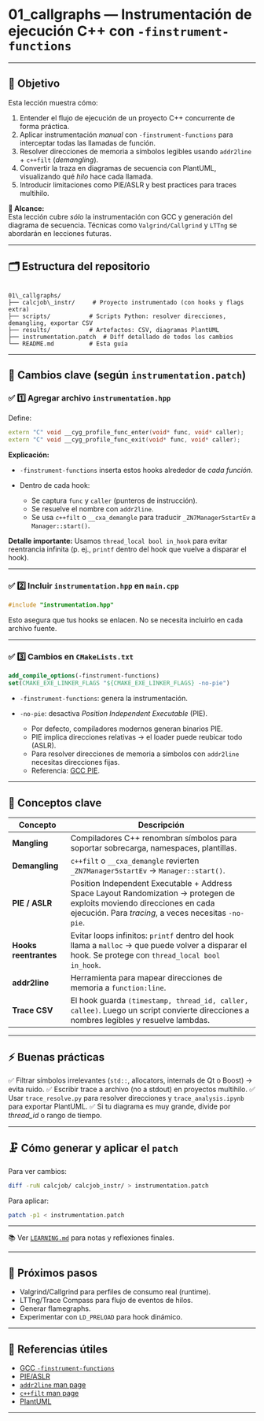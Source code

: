 # 01_callgraphs — Instrumentación de ejecución C++ con `-finstrument-functions`

---

## 📌 Objetivo

Esta lección muestra cómo:
1. Entender el flujo de ejecución de un proyecto C++ concurrente de forma práctica.
2. Aplicar instrumentación *manual* con `-finstrument-functions` para interceptar todas las llamadas de función.
3. Resolver direcciones de memoria a símbolos legibles usando `addr2line` + `c++filt` (*demangling*).
4. Convertir la traza en diagramas de secuencia con PlantUML, visualizando qué *hilo* hace cada llamada.
5. Introducir limitaciones como PIE/ASLR y best practices para traces multihilo.

**🎯 Alcance:**  
Esta lección cubre *sólo* la instrumentación con GCC y generación del diagrama de secuencia. Técnicas como `Valgrind/Callgrind` y `LTTng` se abordarán en lecciones futuras.

---

## 🗂️ Estructura del repositorio

```

01\_callgraphs/
├── calcjob\_instr/     # Proyecto instrumentado (con hooks y flags extra)
├── scripts/           # Scripts Python: resolver direcciones, demangling, exportar CSV
├── results/           # Artefactos: CSV, diagramas PlantUML
├── instrumentation.patch  # Diff detallado de todos los cambios
└── README.md          # Esta guía

````

---

## 🚦 Cambios clave (según `instrumentation.patch`)

### ✅ 1️⃣ Agregar archivo `instrumentation.hpp`

Define:
```cpp
extern "C" void __cyg_profile_func_enter(void* func, void* caller);
extern "C" void __cyg_profile_func_exit(void* func, void* caller);
````

**Explicación:**

* `-finstrument-functions` inserta estos hooks alrededor de *cada función*.
* Dentro de cada hook:

  * Se captura `func` y `caller` (punteros de instrucción).
  * Se resuelve el nombre con `addr2line`.
  * Se usa `c++filt` o `__cxa_demangle` para traducir `_ZN7Manager5startEv` a `Manager::start()`.

**Detalle importante:**
Usamos `thread_local bool in_hook` para evitar reentrancia infinita (p. ej., `printf` dentro del hook que vuelve a disparar el hook).

---

### ✅ 2️⃣ Incluir `instrumentation.hpp` en `main.cpp`

```cpp
#include "instrumentation.hpp"
```

Esto asegura que tus hooks se enlacen.
No se necesita incluirlo en cada archivo fuente.

---

### ✅ 3️⃣ Cambios en `CMakeLists.txt`

```cmake
add_compile_options(-finstrument-functions)
set(CMAKE_EXE_LINKER_FLAGS "${CMAKE_EXE_LINKER_FLAGS} -no-pie")
```

* `-finstrument-functions`: genera la instrumentación.
* `-no-pie`: desactiva *Position Independent Executable* (PIE).

  * Por defecto, compiladores modernos generan binarios PIE.
  * PIE implica direcciones relativas → el loader puede reubicar todo (ASLR).
  * Para resolver direcciones de memoria a símbolos con `addr2line` necesitas direcciones fijas.
  * Referencia: [GCC PIE](https://gcc.gnu.org/wiki/PIE).

---

## 🧩 Conceptos clave

| Concepto              | Descripción                                                                                                                                                                      |
| --------------------- | -------------------------------------------------------------------------------------------------------------------------------------------------------------------------------- |
| **Mangling**          | Compiladores C++ renombran símbolos para soportar sobrecarga, namespaces, plantillas.                                                                                            |
| **Demangling**        | `c++filt` o `__cxa_demangle` revierten `_ZN7Manager5startEv` → `Manager::start()`.                                                                                               |
| **PIE / ASLR**        | Position Independent Executable + Address Space Layout Randomization → protegen de exploits moviendo direcciones en cada ejecución. Para *tracing*, a veces necesitas `-no-pie`. |
| **Hooks reentrantes** | Evitar loops infinitos: `printf` dentro del hook llama a `malloc` → que puede volver a disparar el hook. Se protege con `thread_local bool in_hook`.                             |
| **addr2line**         | Herramienta para mapear direcciones de memoria a `function:line`.                                                                                                                |
| **Trace CSV**         | El hook guarda `(timestamp, thread_id, caller, callee)`. Luego un script convierte direcciones a nombres legibles y resuelve lambdas.                                            |

---

## ⚡ Buenas prácticas

✅ Filtrar símbolos irrelevantes (`std::`, allocators, internals de Qt o Boost) → evita ruido.
✅ Escribir trace a archivo (no a stdout) en proyectos multihilo.
✅ Usar `trace_resolve.py` para resolver direcciones y `trace_analysis.ipynb` para exportar PlantUML.
✅ Si tu diagrama es muy grande, divide por *thread\_id* o rango de tiempo.

---

## 🗜️ Cómo generar y aplicar el `patch`

Para ver cambios:

```bash
diff -ruN calcjob/ calcjob_instr/ > instrumentation.patch
```

Para aplicar:

```bash
patch -p1 < instrumentation.patch
```

---

📚 Ver [`LEARNING.md`](./LEARNING.md) para notas y reflexiones finales.

---

## 🎥 Próximos pasos

* Valgrind/Callgrind para perfiles de consumo real (runtime).
* LTTng/Trace Compass para flujo de eventos de hilos.
* Generar flamegraphs.
* Experimentar con `LD_PRELOAD` para hook dinámico.

---

## 🔗 Referencias útiles

* [GCC `-finstrument-functions`](https://gcc.gnu.org/onlinedocs/gcc/Code-Gen-Options.html#index-finstrument-functions)
* [PIE/ASLR](https://gcc.gnu.org/wiki/PIE)
* [`addr2line` man page](https://man7.org/linux/man-pages/man1/addr2line.1.html)
* [`c++filt` man page](https://man7.org/linux/man-pages/man1/c++filt.1.html)
* [PlantUML](https://plantuml.com/sequence-diagram)

---